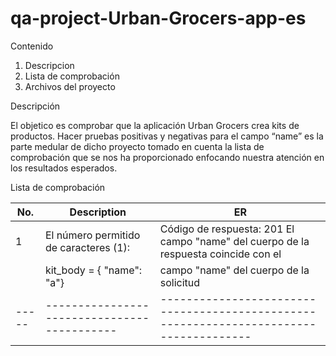 # qa-project-Urban-Grocers-app-es

Contenido

1.	Descripcion
2.	Lista de comprobación
3.	Archivos del proyecto

Descripción

El objetico es comprobar que la aplicación Urban Grocers crea kits de productos. Hacer pruebas positivas y negativas para el campo “name” es la parte medular de
dicho proyecto tomado en cuenta la lista de comprobación que se nos ha proporcionado enfocando nuestra atención en los resultados esperados.

Lista de comprobación

| No. |               Description                 |                         ER                                                           | 
|-----|-------------------------------------------|--------------------------------------------------------------------------------------|
|  1  |El número permitido de caracteres (1):     |Código de respuesta: 201 El campo "name" del cuerpo de la respuesta coincide con el   |
|     |kit_body = { "name": "a"}                  |campo "name" del cuerpo de la solicitud                                               |
|-----|-------------------------------------------|--------------------------------------------------------------------------------------|

